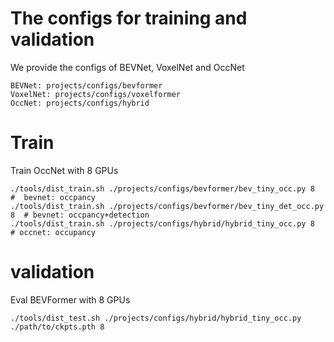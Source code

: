 # The configs for training and  validation

We provide the configs of BEVNet, VoxelNet and OccNet

```
BEVNet: projects/configs/bevformer 
VoxelNet: projects/configs/voxelformer
OccNet: projects/configs/hybrid
```

# Train

Train OccNet with 8 GPUs 
```
./tools/dist_train.sh ./projects/configs/bevformer/bev_tiny_occ.py 8  #  bevnet: occpancy
./tools/dist_train.sh ./projects/configs/bevformer/bev_tiny_det_occ.py 8  # bevnet: occpancy+detection
./tools/dist_train.sh ./projects/configs/hybrid/hybrid_tiny_occ.py 8  # occnet: occupancy
```

# validation
Eval BEVFormer with 8 GPUs
```
./tools/dist_test.sh ./projects/configs/hybrid/hybrid_tiny_occ.py ./path/to/ckpts.pth 8
```